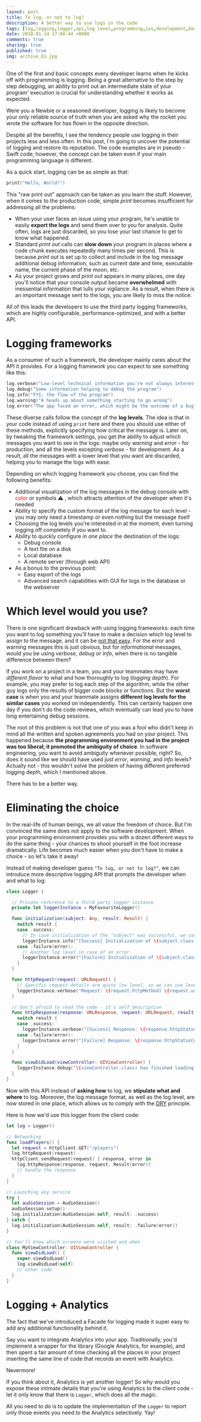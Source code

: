 ```yaml
---
layout: post
title: To log, or not to log?
description: A better way to use logs in the code
tags: [log,logging,logger,api,log level,programming,ios,development,best practices]
date: 2018-01-14 17:04:44 +0600
comments: true
sharing: true
published: true
img: archive_01.jpg
---
```


One of the first and basic concepts every developer learns when he kicks off with programming is logging. Being a great alternative to the step by step debugging, an ability to print out an intermediate state of your program' execution is crucial for understanding whether it works as expected.

Were you a Newbie or a seasoned developer, logging is likely to become your only reliable source of truth when you are asked why the rocket you wrote the software for has flown in the opposite direction.

Despite all the benefits, I see the tendency people use logging in their projects less and less often. In this post, I'm going to uncover the potential of logging and restore its reputation. The code examples are in pseudo - Swift code; however, the concept can be taken even if your main programming language is different.

As a quick start, logging can be as simple as that:

```swift
print("Hello, World!")
```

This "raw print out" approach can be taken as you learn the stuff. However, when it comes to the production code, simple _print_ becomes insufficient for addressing all the problems:

* When your user faces an issue using your program, he's unable to easily __export the logs__ and send them over to you for analysis. Quite often, logs are just discarded, so you lose your last chance to get to know what happened.
* Standard _print out_ calls can __slow down__ your program in places where a code chunk executes repeatedly many times per second. This is because _print out_ is set up to collect and include in the log message additional debug information, such as current date and time, executable name, the current phase of the moon, etc.
* As your project grows and _print out_ appears in many places, one day you'll notice that your console output became __overwhelmed__ with inessential information that lulls your vigilance. As a result, when there is an important message sent to the logs, you are likely to miss the notice.

All of this leads the developers to use the third party logging frameworks, which are highly configurable, performance-optimized, and with a better API.

# Logging frameworks

As a consumer of such a framework, the developer mainly cares about the API it provides. For a logging framework you can expect to see something like this:

```swift
log.verbose("Low-level technical information you're not always interested in")
log.debug("Some information helping to debug the program")
log.info("FYI, the flow of the program")
log.warning("A heads up about something starting to go wrong")
log.error("The app faced an error, which might be the outcome of a bug")
```
These diverse calls follow the concept of the __log levels__. The idea is that in your code instead of using `print` here and there you should use either of these methods, explicitly specifying how critical the message is. Later on, by tweaking the framework settings, you get the ability to adjust which messages you want to see in the logs: maybe only _warning_ and _error_ - for production, and all the levels excepting _verbose_ - for development. As a result, all the messages with a lower level that you want are discarded, helping you to manage the logs with ease.

Depending on which logging framework you choose, you can find the following benefits:

* Additional visualization of the log messages in the debug console with <span style="color:red">color</span> or symbols ⚠️ , which attracts attention of the developer when it's needed
* Ability to specify the custom format of the log message for each level - you may only need a timestamp or even nothing but the message itself
* Choosing the log levels you're interested in at the moment, even turning logging off completely if you want to.
* Ability to quickly configure _in one place_ the destination of the logs:
  - Debug console
  - A text file on a disk
  - Local database
  - A remote server (through web API)
* As a bonus to the previous point:
  - Easy export of the logs
  - Advanced search capabilities with GUI for logs in the database or the webserver

# Which level would you use?

There is one significant drawback with using logging frameworks: each time you want to log something you'll have to make a decision which log level to assign to the message, and it can be [not that easy](http://stackoverflow.com/questions/7839565/logging-levels-logback-rule-of-thumb-to-assign-log-levels).
For the error and warning messages this is just obvious, but for _informational_ messages, would you be using _verbose_, _debug_ or _info_, when there is no tangible difference between them?

If you work on a project in a team, you and your teammates may have _different flavor_ to what and how thoroughly to log (_logging depth_). For example, you may prefer to log each step of the algorithm, while the other guy logs only the results of bigger code blocks or functions. But the __worst case__ is when you and your teammate assigns __different log levels for the similar cases__ you worked on independently. This can certainly happen one day if you don't do the code reviews, which eventually can lead you to have long entertaining debug sessions.

The root of this problem is not that one of you was a fool who didn't keep in mind all the written and spoken agreements you had on your project. This happened because __the programming environment you had in the project was too liberal; it promoted the ambiguity of choice__. In software engineering, you want to avoid ambiguity whenever possible, right? So, does it sound like we should have used just _error_, _warning_, and _info_ levels? Actually not - this wouldn't solve the problem of having different preferred logging depth, which I mentioned above.

There has to be a better way.

# Eliminating the choice

In the real-life of human beings, we all value the freedom of choice. But I'm convinced the same does not apply to the software development. When your programming environment provides you with a dozen different ways to do the same thing - your chances to shoot yourself in the foot increase dramatically.
Life becomes much easier when you don't have to make a choice - so let's take it away!

Instead of making developer guess `"To log, or not to log?"`, we can introduce more descriptive logging API that prompts the developer when and what to log:

```swift
class Logger {

  // Private reference to a third party logger instance
  private let loggerInstance = MyFavouriteLogger()

  func initialization(subject: Any, result: Result) {
    switch result {
    case .success:
      // In case initialization of the "subject" was successful, we use log level 'info'
      loggerInstance.info("[Success] Initialization of \(subject.class)")
    case .failure(error):
      // Another log level in case of an error
      loggerInstance.error("[Failure] Initialization of \(subject.class)")
    }
  }

  func httpRequest(request: URLRequest) {
    // Specific request details are quite low level, so we can use level 'verbose'
    loggerInstance.verbose("Request: \(request.httpMethod) \(request.url) \(request.body)")
  }

  // Don't afraid to read the code - it's self descriptive
  func httpResponse(response: URLResponse, request: URLRequest, result: Result) {
    switch result {
    case .success:
      loggerInstance.verbose("[Success] Response: \(response.httpStatusCode) \(response.body)")
    case .failure(error):
      loggerInstance.error("[Failure] Response: \(response.httpStatusCode) \(response.body) Error: \(error)")
    }
  }

  func viewDidLoad(viewController: UIViewController) {
    loggerInstance.debug("\(viewController.class) has finished loading view")
  }
}
```
Now with this API instead of __asking how__ to log, we __stipulate what and where__ to log. Moreover, the log message format, as well as the log level, are now stored in one place, which allows us to comply with the [DRY](https://en.wikipedia.org/wiki/Don%27t_repeat_yourself) principle.

Here is how we'd use this logger from the client code:

```swift
let log = Logger()
```
```swift
// Networking
func loadPlayers() {
  let request = httpClient.GET("/players")
  log.httpRequest(request)
  httpClient.sendRequest(request) { response, error in
    log.httpResponse(response, request, Result(error))
    // handle the response
  }
}
```
```swift
// Launching any service
try {
  let audioSession = AudioSession()
  audioSession.setup()
  log.initialization(AudioSession.self, result: .success)
} catch {
  log.initialization(AudioSession.self, result: .failure(error))
}
```
```swift
// You'll know which screens were visited and when
class MyViewController: UIViewController {
  func viewDidLoad() {
    super.viewDidLoad()
    log.viewDidLoad(self)
    // other code
  }
}
```
# Logging + Analytics

The fact that we've introduced a Facade for logging made it super easy to add any additional functionality behind it.

Say you want to integrate Analytics into your app.
Traditionally, you'd implement a wrapper for the library (Google Analytics, for example), and then spent a fair amount of time checking all the places in your project inserting the same line of code that records an event with Analytics.

Nevermore!

If you think about it, Analytics is yet another logger! So why would you expose these intimate details that you're using Analytics to the client code - let it only know that there is `Logger`, which does all the magic.

All you need to do is to update the implementation of the `Logger` to report only those events you need to the Analytics selectively. Yay!